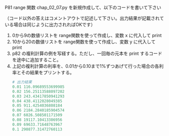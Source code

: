 P81 range 関数
chap_02_07.py を新規作成して、以下のコードを書いて下さい

（コード以外の答えはコメントアウトで記述して下さい。出力結果が記載されている場合は同じように出力されればOKです）


1. 0から9の数値リストを range関数を使って作成し、変数 x に代入して print
1. 10から20の数値リストを range関数を使って作成し、変数 y に代入して print
1. p82 の複利計算の例を写経する。ただし、一回毎の元本を print するコードを途中に追加すること。
1. 上記の複利計算の利率を、0.01から0.10まで1%ずつあげて行った場合の各利率とその結果をプリントする。
    ```python 
    # 出力結果
    0.01 116.09689553699985
    0.02 156.25113588097202
    0.03 243.43417850941293
    0.04 438.4112028049385
    0.05 911.4254036808184
    0.06 2184.2840185904574
    0.07 6026.508501171509
    0.08 19117.10413386956
    0.09 69633.71648763967
    0.1 290877.31472760113    
    ```

